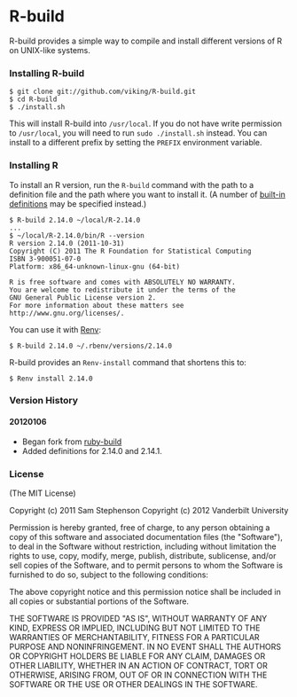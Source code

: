 # R-build

R-build provides a simple way to compile and install different
versions of R on UNIX-like systems.

### Installing R-build

    $ git clone git://github.com/viking/R-build.git
    $ cd R-build
    $ ./install.sh

This will install R-build into `/usr/local`. If you do not have
write permission to `/usr/local`, you will need to run `sudo
./install.sh` instead. You can install to a different prefix by
setting the `PREFIX` environment variable.

### Installing R

To install an R version, run the `R-build` command with the path
to a definition file and the path where you want to install it. (A
number of [built-in
definitions](https://github.com/viking/R-build/tree/R-build/share/R-build)
may be specified instead.)

    $ R-build 2.14.0 ~/local/R-2.14.0
    ...
    $ ~/local/R-2.14.0/bin/R --version
    R version 2.14.0 (2011-10-31)
    Copyright (C) 2011 The R Foundation for Statistical Computing
    ISBN 3-900051-07-0
    Platform: x86_64-unknown-linux-gnu (64-bit)

    R is free software and comes with ABSOLUTELY NO WARRANTY.
    You are welcome to redistribute it under the terms of the
    GNU General Public License version 2.
    For more information about these matters see
    http://www.gnu.org/licenses/.


You can use it with [Renv](https://github.com/viking/Renv):

    $ R-build 2.14.0 ~/.rbenv/versions/2.14.0

R-build provides an `Renv-install` command that shortens this to:

    $ Renv install 2.14.0

### Version History

#### 20120106

* Began fork from [ruby-build](https://github.com/sstephenson/ruby-build)
* Added definitions for 2.14.0 and 2.14.1.

### License

(The MIT License)

Copyright (c) 2011 Sam Stephenson
Copyright (c) 2012 Vanderbilt University

Permission is hereby granted, free of charge, to any person obtaining
a copy of this software and associated documentation files (the
"Software"), to deal in the Software without restriction, including
without limitation the rights to use, copy, modify, merge, publish,
distribute, sublicense, and/or sell copies of the Software, and to
permit persons to whom the Software is furnished to do so, subject to
the following conditions:

The above copyright notice and this permission notice shall be
included in all copies or substantial portions of the Software.

THE SOFTWARE IS PROVIDED "AS IS", WITHOUT WARRANTY OF ANY KIND,
EXPRESS OR IMPLIED, INCLUDING BUT NOT LIMITED TO THE WARRANTIES OF
MERCHANTABILITY, FITNESS FOR A PARTICULAR PURPOSE AND
NONINFRINGEMENT. IN NO EVENT SHALL THE AUTHORS OR COPYRIGHT HOLDERS BE
LIABLE FOR ANY CLAIM, DAMAGES OR OTHER LIABILITY, WHETHER IN AN ACTION
OF CONTRACT, TORT OR OTHERWISE, ARISING FROM, OUT OF OR IN CONNECTION
WITH THE SOFTWARE OR THE USE OR OTHER DEALINGS IN THE SOFTWARE.
